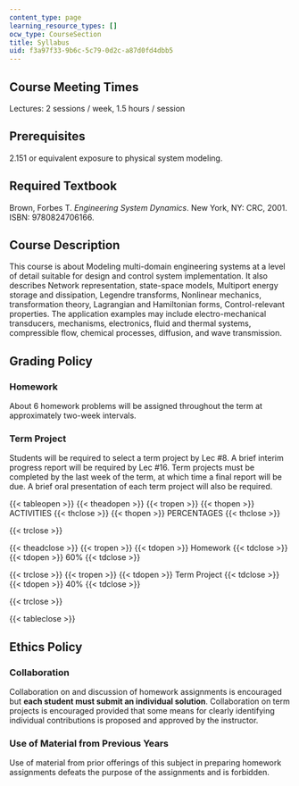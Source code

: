 ```yaml
---
content_type: page
learning_resource_types: []
ocw_type: CourseSection
title: Syllabus
uid: f3a97f33-9b6c-5c79-0d2c-a87d0fd4dbb5
---
```


Course Meeting Times
--------------------

Lectures: 2 sessions / week, 1.5 hours / session

Prerequisites
-------------

2.151 or equivalent exposure to physical system modeling.

Required Textbook
-----------------

Brown, Forbes T. _Engineering System Dynamics_. New York, NY: CRC, 2001. ISBN: 9780824706166.

Course Description
------------------

This course is about Modeling multi-domain engineering systems at a level of detail suitable for design and control system implementation. It also describes Network representation, state-space models, Multiport energy storage and dissipation, Legendre transforms, Nonlinear mechanics, transformation theory, Lagrangian and Hamiltonian forms, Control-relevant properties. The application examples may include electro-mechanical transducers, mechanisms, electronics, fluid and thermal systems, compressible flow, chemical processes, diffusion, and wave transmission.

Grading Policy
--------------

### Homework

About 6 homework problems will be assigned throughout the term at approximately two-week intervals.

### Term Project

Students will be required to select a term project by Lec #8. A brief interim progress report will be required by Lec #16. Term projects must be completed by the last week of the term, at which time a final report will be due. A brief oral presentation of each term project will also be required.

{{< tableopen >}}
{{< theadopen >}}
{{< tropen >}}
{{< thopen >}}
ACTIVITIES
{{< thclose >}}
{{< thopen >}}
PERCENTAGES
{{< thclose >}}

{{< trclose >}}

{{< theadclose >}}
{{< tropen >}}
{{< tdopen >}}
Homework
{{< tdclose >}}
{{< tdopen >}}
60%
{{< tdclose >}}

{{< trclose >}}
{{< tropen >}}
{{< tdopen >}}
Term Project
{{< tdclose >}}
{{< tdopen >}}
40%
{{< tdclose >}}

{{< trclose >}}

{{< tableclose >}}

Ethics Policy
-------------

### Collaboration

Collaboration on and discussion of homework assignments is encouraged but **each student must submit an individual solution**. Collaboration on term projects is encouraged provided that some means for clearly identifying individual contributions is proposed and approved by the instructor.

### Use of Material from Previous Years

Use of material from prior offerings of this subject in preparing homework assignments defeats the purpose of the assignments and is forbidden.